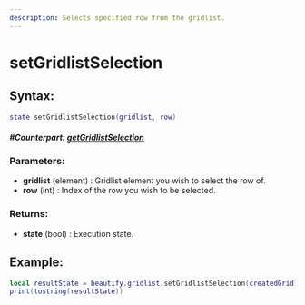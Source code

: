 ```yaml
---
description: Selects specified row from the gridlist.
---
```


# setGridlistSelection

## **Syntax:**

```lua
state setGridlistSelection(gridlist, row)
```

#### _**\#Counterpart:**_ [_**getGridlistSelection**_](getGridlistSelection.md)

### **Parameters:**

* **gridlist** \(element\) : Gridlist element you wish to select the row of.
* **row** \(int\) : Index of the row you wish to be selected.

### **Returns:**

* **state** \(bool\) : Execution state.

## **Example:**

```lua
local resultState = beautify.gridlist.setGridlistSelection(createdGridlist, 1)
print(tostring(resultState))
```

